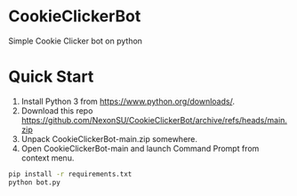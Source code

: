 # CookieClickerBot
Simple Cookie Clicker bot on python

# Quick Start
1) Install Python 3 from https://www.python.org/downloads/.
2) Download this repo https://github.com/NexonSU/CookieClickerBot/archive/refs/heads/main.zip
3) Unpack CookieClickerBot-main.zip somewhere.
4) Open CookieClickerBot-main and launch Command Prompt from context menu.
```bash
pip install -r requirements.txt
python bot.py
```